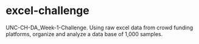 # excel-challenge
UNC-CH-DA_Week-1-Challenge. Using raw excel data from crowd funding platforms, organize and analyze a data base of 1,000 samples.
